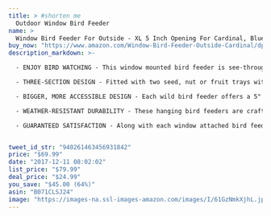 ```yaml
---
title: > #shorten me
  Outdoor Window Bird Feeder
name: >
  Window Bird Feeder For Outside - XL 5 Inch Opening For Cardinal, Blue Jay and Bird Variety - Squirrel Proof When Placed High - With 3 Bonus Heavy Duty Hook Suction Cups
buy_now: "https://www.amazon.com/Window-Bird-Feeder-Outside-Cardinal/dp/B071CLSJ24?SubscriptionId=AKIAIA5RBQIWQVTCUEUQ&tag=coldcutdeals-20&linkCode=xm2&camp=2025&creative=165953&creativeASIN=B071CLSJ24"
description_markdown: >-

  - ENJOY BIRD WATCHING - This window mounted bird feeder is see-through, making is fun to enjoy colorful wings, bird calls, and feathers up close.

  - THREE-SECTION DESIGN - Fitted with two seed, nut or fruit trays with ventilated drain bottoms, each clear acrylic bird feeder also has a built-in water drink section!

  - BIGGER, MORE ACCESSIBLE DESIGN - Each wild bird feeder offers a 5" opening perfect for giving cardinals, finches, orioles and other birds plenty of landing room.

  - WEATHER-RESISTANT DURABILITY - These hanging bird feeders are crafted with a heavier-duty transparent acrylic that's squirrel proof and weather resistant!

  - GUARANTEED SATISFACTION - Along with each window attached bird feeder you'll also receive three strong suction cups and a reliable money back guarantee.


tweet_id_str: "940261463456931842"
price: "$69.99"
date: "2017-12-11 08:02:02"
list_price: "$79.99"
deal_price: "$24.99"
you_save: "$45.00 (64%)"
asin: "B071CLSJ24"
image: "https://images-na.ssl-images-amazon.com/images/I/61GzNmkXjhL.jpg"
---
```

